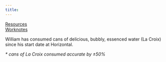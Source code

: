 ```yaml
---
title: 
---
```

[Resources](./resources.md)  
[Worknotes](./worknotes.md)

<footer>
<p class="unique-title-name">William has consumed <span id="la-croix"></span> cans of delicious, bubbly, essenced water (La Croix) since his start date at Horizontal.</p>
<p><em> * cans of La Croix consumed accurate by ±50%</em></p>
</footer>

<script>
        let la_croix = document.getElementById("la-croix");
        let one_day = 1000 * 60 * 60 * 24;
        let start_date = new Date("Sept 03, 2019 08:00:00");
        let today = new Date();
        let day_diff = (Math.round(today.getTime() - start_date.getTime()) / (one_day)).toFixed(0);
        let minus_weekends = ((day_diff / 7).toFixed(0))*2;
        let work_days = day_diff - minus_weekends;
        let la_croix_consumed = (work_days + 1) * 2;
        la_croix.innerHTML = la_croix_consumed;
</script>